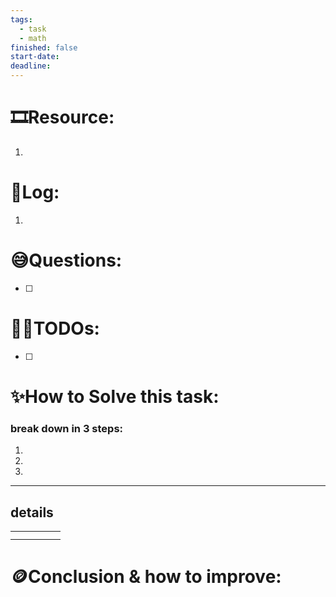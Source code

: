 ```yaml
---
tags:
  - task
  - math
finished: false
start-date: 
deadline:
---
```

# 🎞️Resource: 
1. 
# 🎢Log:
1. 

# 😅Questions:
- [ ] 
# 🧑‍💻TODOs:
- [ ] 
# ✨How to Solve this task:
### break down in 3 steps: 
1. 
2. 
3. 

---
## details

|     |     |     |     |     |
| --- | --- | --- | --- | --- |
|     |     |     |     |     |
|     |     |     |     |     |

# 🪙Conclusion & how to improve: